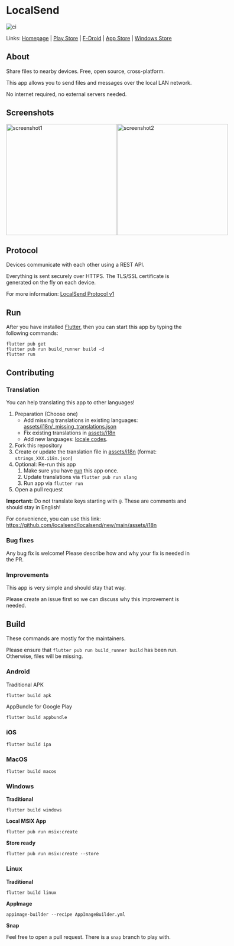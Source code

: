 # LocalSend

![ci](https://github.com/localsend/localsend/actions/workflows/ci.yml/badge.svg)

Links: [Homepage](https://localsend.org)
| [Play Store](https://play.google.com/store/apps/details?id=org.localsend.localsend_app)
| [F-Droid](https://f-droid.org/packages/org.localsend.localsend_app)
| [App Store](https://apps.apple.com/us/app/localsend/id1661733229)
| [Windows Store](https://www.microsoft.com/store/apps/9NCB4Z0TZ6RR)

## About

Share files to nearby devices. Free, open source, cross-platform.

This app allows you to send files and messages over the local LAN network.

No internet required, no external servers needed.

## Screenshots

<div style="display:flex">
<img src="https://localsend.org/img/screenshot-iphone.png" alt="screenshot1" height="300"/>
<img src="https://localsend.org/img/screenshot-pc.png" alt="screenshot2" height="300"/>
</div>

## Protocol

Devices communicate with each other using a REST API. 

Everything is sent securely over HTTPS. The TLS/SSL certificate is generated on the fly on each device.

For more information: [LocalSend Protocol v1](https://github.com/localsend/protocol)

## Run

After you have installed [Flutter](https://flutter.dev), then you can start this app by typing the following commands: 

```shell
flutter pub get
flutter pub run build_runner build -d
flutter run
```

## Contributing

### Translation

You can help translating this app to other languages!

1. Preparation (Choose one)
   - Add missing translations in existing languages: [assets/i18n/_missing_translations.json](https://github.com/localsend/localsend/blob/main/assets/i18n/_missing_translations.json)
   - Fix existing translations in [assets/i18n](https://github.com/localsend/localsend/tree/main/assets/i18n)
   - Add new languages: [locale codes](https://saimana.com/list-of-country-locale-code/).
2. Fork this repository
3. Create or update the translation file in [assets/i18n](https://github.com/localsend/localsend/tree/main/assets/i18n) (format: `strings_XXX.i18n.json`)
4. Optional: Re-run this app
   1. Make sure you have [run](#run) this app once.
   2. Update translations via `flutter pub run slang`
   3. Run app via `flutter run`
5. Open a pull request

**Important:** Do not translate keys starting with `@`. These are comments and should stay in English!

For convenience, you can use this link: https://github.com/localsend/localsend/new/main/assets/i18n

### Bug fixes

Any bug fix is welcome! Please describe how and why your fix is needed in the PR.

### Improvements

This app is very simple and should stay that way.

Please create an issue first so we can discuss why this improvement is needed.

## Build

These commands are mostly for the maintainers.

Please ensure that `flutter pub run build_runner build` has been run. Otherwise, files will be missing.

### Android

Traditional APK

```shell
flutter build apk
```

AppBundle for Google Play

```shell
flutter build appbundle
```

### iOS

```shell
flutter build ipa
```

### MacOS

```shell
flutter build macos
```

### Windows

**Traditional**

```shell
flutter build windows
```

**Local MSIX App**

```shell
flutter pub run msix:create
```

**Store ready**

```shell
flutter pub run msix:create --store
```

### Linux

**Traditional**

```shell
flutter build linux
```

**AppImage**

```shell
appimage-builder --recipe AppImageBuilder.yml
```

**Snap**

Feel free to open a pull request. There is a  `snap` branch to play with.
